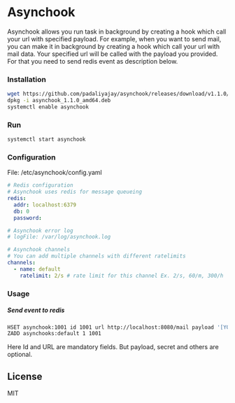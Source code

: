 # Asynchook
Asynchook allows you run task in background by creating a hook which call your url with specified payload. For example, when you want to send mail, you can make it in background by creating a hook which call your url with mail data. Your specified url will be called with the payload you provided. For that you need to send redis event as description below.

### Installation
```bash
wget https://github.com/padaliyajay/asynchook/releases/download/v1.1.0/asynchook_1.1.0_amd64.deb
dpkg -i asynchook_1.1.0_amd64.deb
systemctl enable asynchook
```

### Run
```bash
systemctl start asynchook
```

### Configuration
File: /etc/asynchook/config.yaml
```yaml
# Redis configuration
# Asynchook uses redis for message queueing
redis:
  addr: localhost:6379
  db: 0
  password:

# Asynchook error log
# logFile: /var/log/asynchook.log

# Asynchook channels
# You can add multiple channels with different ratelimits
channels:
  - name: default
    ratelimit: 2/s # rate limit for this channel Ex. 2/s, 60/m, 300/h
```

### Usage
##### Send event to redis
```bash
HSET asynchook:1001 id 1001 url http://localhost:8080/mail payload '[YOUR JSON TEXT]' secret '[Your Secret]' run_after_time '[UNIX TIMESTAMP]' expire_time '[UNIX TIMESTAMP]'
ZADD asynchooks:default 1 1001
```
Here Id and URL are mandatory fields. But payload, secret and others are optional.

## License
MIT